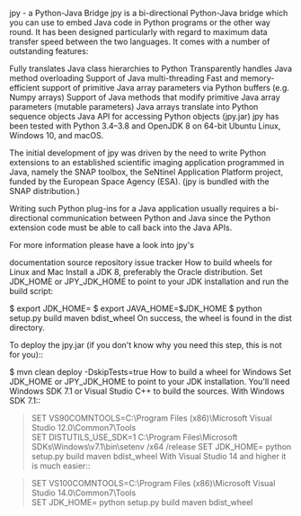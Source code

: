 jpy - a Python-Java Bridge
jpy is a bi-directional Python-Java bridge which you can use to embed Java code in Python programs or the other way round. It has been designed particularly with regard to maximum data transfer speed between the two languages. It comes with a number of outstanding features:

Fully translates Java class hierarchies to Python
Transparently handles Java method overloading
Support of Java multi-threading
Fast and memory-efficient support of primitive Java array parameters via Python buffers (e.g. Numpy arrays)
Support of Java methods that modify primitive Java array parameters (mutable parameters)
Java arrays translate into Python sequence objects
Java API for accessing Python objects (jpy.jar)
jpy has been tested with Python 3.4–3.8 and OpenJDK 8 on 64-bit Ubuntu Linux, Windows 10, and macOS.

The initial development of jpy was driven by the need to write Python extensions to an established scientific imaging application programmed in Java, namely the SNAP toolbox, the SeNtinel Application Platform project, funded by the European Space Agency (ESA). (jpy is bundled with the SNAP distribution.)

Writing such Python plug-ins for a Java application usually requires a bi-directional communication between Python and Java since the Python extension code must be able to call back into the Java APIs.

For more information please have a look into jpy's

documentation
source repository
issue tracker
How to build wheels for Linux and Mac
Install a JDK 8, preferably the Oracle distribution. Set JDK_HOME or JPY_JDK_HOME to point to your JDK installation and run the build script:

$ export JDK_HOME=<your-jdk-dir>
$ export JAVA_HOME=$JDK_HOME
$ python setup.py build maven bdist_wheel
On success, the wheel is found in the dist directory.

To deploy the jpy.jar (if you don't know why you need this step, this is not for you)::

$ mvn clean deploy -DskipTests=true
How to build a wheel for Windows
Set JDK_HOME or JPY_JDK_HOME to point to your JDK installation. You'll need Windows SDK 7.1 or Visual Studio C++ to build the sources. With Windows SDK 7.1::

> SET VS90COMNTOOLS=C:\Program Files (x86)\Microsoft Visual Studio 12.0\Common7\Tools\
> SET DISTUTILS_USE_SDK=1
> C:\Program Files\Microsoft SDKs\Windows\v7.1\bin\setenv /x64 /release
> SET JDK_HOME=<your-jdk-dir>
> python setup.py build maven bdist_wheel
With Visual Studio 14 and higher it is much easier::

> SET VS100COMNTOOLS=C:\Program Files (x86)\Microsoft Visual Studio 14.0\Common7\Tools\
> SET JDK_HOME=<your-jdk-dir>
> python setup.py build maven bdist_wheel
